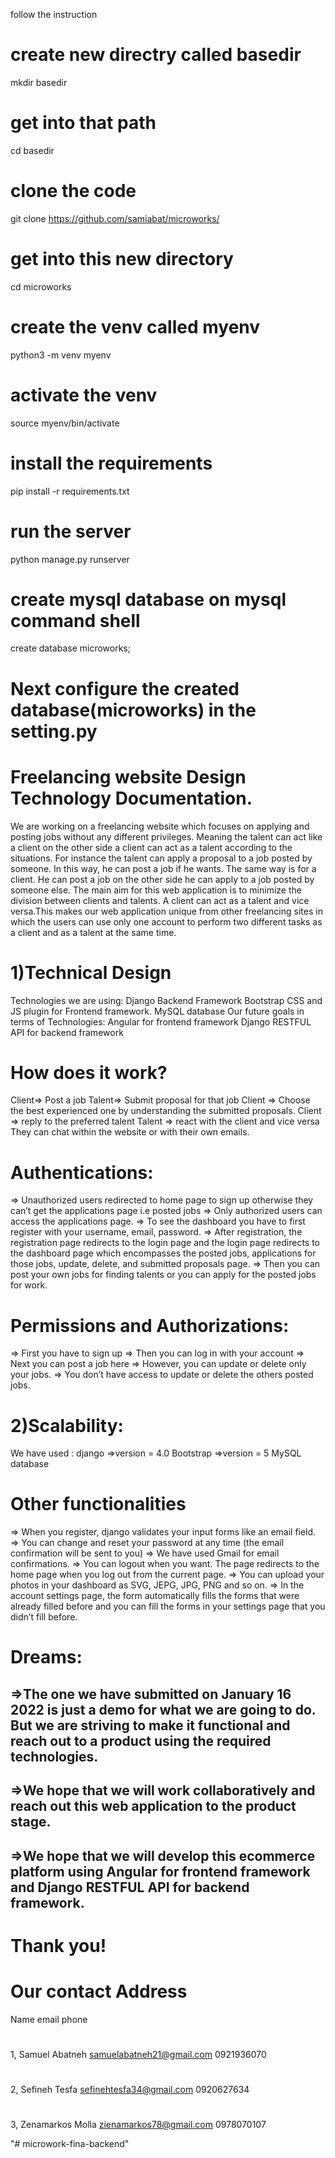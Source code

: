 
follow the instruction
  # create new directry called basedir
  mkdir basedir
  # get into that path
  cd basedir
  # clone the code
  git clone https://github.com/samiabat/microworks/
  # get into this new directory
  cd microworks
  # create the venv called myenv
  python3 -m venv myenv
  # activate the venv
  source myenv/bin/activate
# install the requirements
  pip install -r requirements.txt
# run the server
  python manage.py runserver
# create mysql database on mysql command shell
create database microworks;
# Next configure the created database(microworks) in the setting.py

  


# Freelancing website Design Technology Documentation.
We are working on a freelancing website which focuses on applying and posting jobs without any different privileges.
Meaning the talent can act like a client on the other side a client can act as a talent according to the situations. For instance the talent can apply a proposal to a job posted by someone. In this way, he can post a job if he wants. The same way  is for a client. He can post a job on the other side he can apply to a job posted by someone else. The main aim for this web application is to minimize the division between clients and talents. A client can act as a talent and vice versa.This makes our web application unique from other freelancing sites in which the users can use only one account  to perform two different tasks as a client and as a talent at the same time. 

# 1)Technical Design
Technologies we are using:
Django Backend Framework
Bootstrap CSS and JS plugin for Frontend framework.
MySQL database
Our future goals in terms of Technologies:
Angular for frontend framework
Django RESTFUL API for backend framework

# How does it work?
Client⇒ Post a job
Talent⇒ Submit proposal for that job
Client ⇒ Choose the best experienced one by understanding the submitted proposals.
Client ⇒ reply to the preferred talent
Talent ⇒ react with the client and vice versa
They can chat within the website or with their own emails.
# Authentications:
 ⇒ Unauthorized users redirected to home page to sign up otherwise they can’t get the applications page i.e posted jobs
⇒ Only authorized users can access the applications page.
⇒ To see the dashboard you have to first register with your username, email, password.
⇒ After registration, the registration page redirects to the login page and the login page redirects to the dashboard page which encompasses the posted jobs, applications for those jobs, update, delete, and submitted proposals page.
⇒ Then you can post your own jobs for finding talents or you can apply for the posted jobs for work.
# Permissions and Authorizations:
⇒ First you have to sign up
⇒ Then you can log in with your account
⇒ Next you can post a job here
⇒ However, you can update or delete only your  jobs.
⇒ You don’t have access to update or delete the others posted jobs.

# 2)Scalability:
We have used :
django ⇒version = 4.0
Bootstrap ⇒version = 5
MySQL database

# Other functionalities
⇒ When you register, django validates your input forms like an email field.
⇒ You can change and reset your password at any time (the email confirmation will be sent to you)
⇒ We have used Gmail for email confirmations.
⇒ You can logout when you want. The page redirects to the home page when you log out from the current page.
⇒ You can upload your photos in your dashboard as SVG, JEPG, JPG, PNG and so on.
⇒ In the account settings page, the form automatically fills the forms that were already filled before and you can fill the forms in your settings page that you didn’t fill before.
# Dreams:
## ⇒The one we have submitted on January 16 2022 is just a demo for what we are going to do. But we are striving to make it functional and reach out to a product using the required technologies.
## ⇒We hope that we will work collaboratively and reach out  this web application to the product stage. 
## ⇒We hope that we will develop this ecommerce platform using Angular for frontend framework and Django RESTFUL API for backend framework.
# Thank you!
# Our contact Address
Name                                                             email                                                 phone
#
1, Samuel Abatneh                     samuelabatneh21@gmail.com                         0921936070
#
2, Sefineh Tesfa                          sefinehtesfa34@gmail.com                              0920627634
#
3, Zenamarkos Molla                  zienamarkos78@gmail.com                              0978070107  

"# microwork-fina-backend" 
